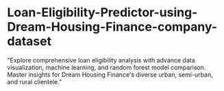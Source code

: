 # Loan-Eligibility-Predictor-using-Dream-Housing-Finance-company-dataset
"Explore comprehensive loan eligibility analysis with advance data visualization, machine learning, and random forest model comparison. Master insights for Dream Housing Finance's diverse urban, semi-urban, and rural clientele."
